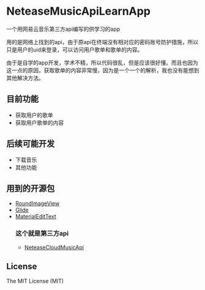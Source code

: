 # NeteaseMusicApiLearnApp
 一个用网易云音乐第三方api编写的供学习的app

 用的是网络上找到的api，由于原api在终端没有相对应的密码账号防护措施，所以只是用户的uid来登录，可以访问用户歌单和歌单的内容。
 
 由于是自学的app开发，学术不精，所以代码很乱，但是应该很好懂。而且也因为这一点的原因，获取歌单的内容非常慢，因为是一个一个的解析，我也没有能想到其他解决方法。

## 目前功能

+ 获取用户的歌单
+ 获取用户歌单的内容
  

## 后续可能开发
+ 下载音乐
+ 其他功能

## 用到的开源包
+  [RoundImageView](https://github.com/RaphetS/RoundImageView)
+  [Glide](https://github.com/bumptech/glide)
+  [MaterialEditText](https://github.com/rengwuxian/MaterialEditText)
    ### 这个就是第三方api
     + [NeteaseCloudMusicApi](https://github.com/Binaryify/NeteaseCloudMusicApi)

## License
The MIT License (MIT)



